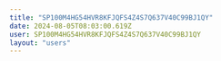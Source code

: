 ```yaml
---
title: "SP100M4HG54HVR8KFJQFS4Z4S7Q637V40C99BJ1QY"
date: 2024-08-05T08:03:00.619Z
user: SP100M4HG54HVR8KFJQFS4Z4S7Q637V40C99BJ1QY
layout: "users"
---
```

    